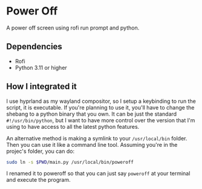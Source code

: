 # Power Off

A power off screen using rofi run prompt and python.

## Dependencies

- Rofi
- Python 3.11 or higher

## How I integrated it

I use hyprland as my wayland compositor, so I setup a keybinding to run the
script, it is executable. If you're planning to use it, you'll have to change
the shebang to a python binary that you own. It can be just the standard
`#!/usr/bin/python`, but I want to have more control over the version that I'm
using to have access to all the latest python features.

An alternative method is making a symlink to your `/usr/local/bin` folder. Then
you can use it like a command line tool. Assuming you're in the projec's
folder, you can do:

```bash
sudo ln -s $PWD/main.py /usr/local/bin/poweroff
```

I renamed it to poweroff so that you can just say `poweroff` at your terminal
and execute the program.
